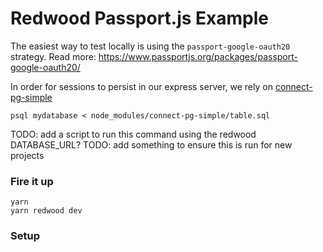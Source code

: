 # Redwood Passport.js Example

The easiest way to test locally is using the `passport-google-oauth20` strategy. Read more: https://www.passportjs.org/packages/passport-google-oauth20/

In order for sessions to persist in our express server, we rely on [connect-pg-simple](https://github.com/voxpelli/node-connect-pg-simple)

```
psql mydatabase < node_modules/connect-pg-simple/table.sql
```

TODO: add a script to run this command using the redwood DATABASE_URL?
TODO: add something to ensure this is run for new projects

### Fire it up

```terminal
yarn
yarn redwood dev
```

### Setup
